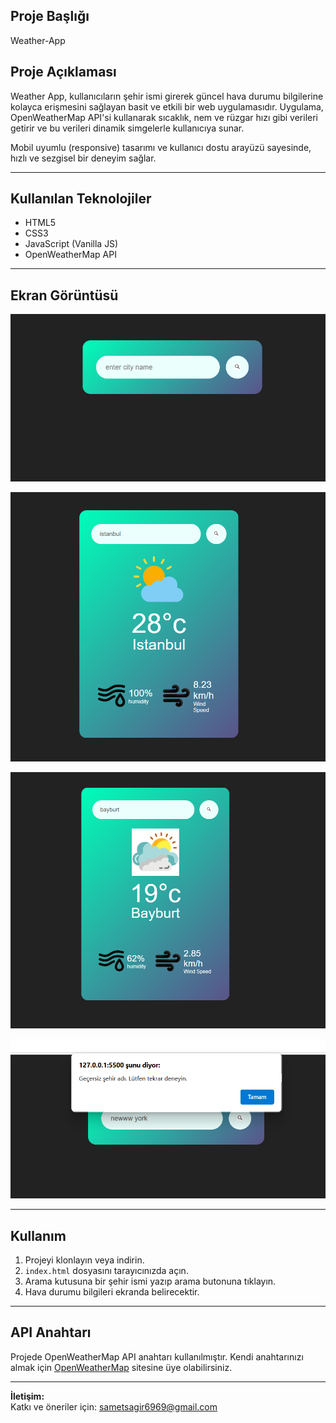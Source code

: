 ## Proje Başlığı
Weather-App


## Proje Açıklaması

Weather App, kullanıcıların şehir ismi girerek güncel hava durumu bilgilerine kolayca erişmesini sağlayan basit ve etkili bir web uygulamasıdır.
Uygulama, OpenWeatherMap API'si kullanarak sıcaklık, nem ve rüzgar hızı gibi verileri getirir ve bu verileri dinamik simgelerle kullanıcıya sunar.

Mobil uyumlu (responsive) tasarımı ve kullanıcı dostu arayüzü sayesinde, hızlı ve sezgisel bir deneyim sağlar.

---



## Kullanılan Teknolojiler

- HTML5  
- CSS3  
- JavaScript (Vanilla JS)  
- OpenWeatherMap API  

---

## Ekran Görüntüsü

![Weather App Ekran Görüntüsü](./images/design-1.png)

![Weather App Ekran Görüntüsü](./images/design-2.png)

![Weather App Ekran Görüntüsü](./images/design-3.png)

![Weather App Ekran Görüntüsü](./images/design-4.png)


---

## Kullanım

1. Projeyi klonlayın veya indirin.  
2. `index.html` dosyasını tarayıcınızda açın.  
3. Arama kutusuna bir şehir ismi yazıp arama butonuna tıklayın.  
4. Hava durumu bilgileri ekranda belirecektir.

---

## API Anahtarı

Projede OpenWeatherMap API anahtarı kullanılmıştır. Kendi anahtarınızı almak için [OpenWeatherMap](https://openweathermap.org/) sitesine üye olabilirsiniz.

---



**İletişim:**  
Katkı ve öneriler için: sametsagir6969@gmail.com

